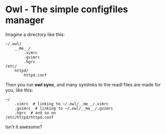 Owl - The simple configfiles manager
====================================

Imagine a directory like this:

    ~/.owl/
        __me__/
            .vimrc
            .gvimrc
            .hgrc
    /etc/
        httpd/
            httpd.conf

Then you run **owl sync**, and many symlinks to the readl files
are made for you, like this:

    ~/
        .vimrc  # linking to ~/.owl/__me__/.vimrc
        .gvimrc  # linking to ~/.owl/__me__/.gvimrc
        .hgrc  # and so on
    /etc/httpd/httpd.conf

Isn't it awesome?


<!--

.owl/
    vars.py
    vars.py.sample  # será clonado para "vars.py" após o download
    __me__/ <-- considera /home/lsmagalhaes/
        /.vimrc/
            (...)
    /etc
        /init.d/
            (...)


Usando jinja2, um arquivo vars.py contém as configurações necessárias
para setar tudo. Como funcionaria?


sintaxe simples para links simbólicos também
.vimrc.link
     e dentro marca o caminho completo de onde o arquivo está



OU MELHOR! O owl SÓ FAZ links simbólicos! Uma configuração especial
o faz copiar o conteúdo, ao invés de meramente linkar.

    home/
        __me__/

Outro detalhe: a forma atual de funcionamento impede um "vars.py", pois
tudo funciona na base do symlinking... talvez uma extensão especial, ".template",
ajude. Assim, o linking só é feito quando houver um vars.py local.
-->
